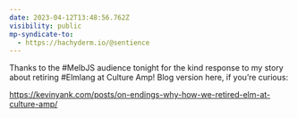 ```yaml
---
date: 2023-04-12T13:48:56.762Z
visibility: public
mp-syndicate-to:
  - https://hachyderm.io/@sentience
---
```

Thanks to the #MelbJS audience tonight for the kind response to my story about retiring #Elmlang at Culture Amp! Blog version here, if you’re curious:

https://kevinyank.com/posts/on-endings-why-how-we-retired-elm-at-culture-amp/
